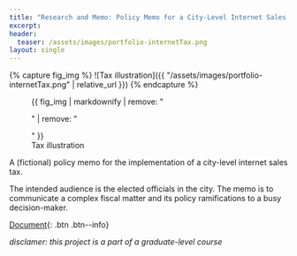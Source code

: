 ```yaml
---
title: "Research and Memo: Policy Memo for a City-Level Internet Sales Tax"
excerpt: 
header:
  teaser: /assets/images/portfolio-internetTax.png
layout: single
---
```

{% capture fig_img %}
![Tax illustration]({{ "/assets/images/portfolio-internetTax.png" | relative_url }})
{% endcapture %}

<figure>
  {{ fig_img | markdownify | remove: "<p>" | remove: "</p>" }}
  <figcaption>Tax illustration</figcaption>
</figure>

A (fictional) policy memo for the implementation of a city-level internet sales tax. 

The intended audience is the elected officials in the city. The memo is to communicate a complex fiscal matter and its policy ramifications to a busy decision-maker.

[Document](https://github.com/gillianzhaoxz/web/blob/master/assets/doc/internetTax_policyMemo.pdf){: .btn .btn--info}

_disclamer: this project is a part of a graduate-level course_